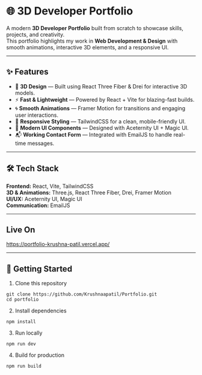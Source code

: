 # 🌐 3D Developer Portfolio  

A modern **3D Developer Portfolio** built from scratch to showcase skills, projects, and creativity.  
This portfolio highlights my work in **Web Development & Design** with smooth animations, interactive 3D elements, and a responsive UI.  

---

## ✨ Features  
- 🎨 **3D Design** — Built using React Three Fiber & Drei for interactive 3D models.  
- ⚡ **Fast & Lightweight** — Powered by React + Vite for blazing-fast builds.  
- 🌀 **Smooth Animations** — Framer Motion for transitions and engaging user interactions.  
- 📱 **Responsive Styling** — TailwindCSS for a clean, mobile-friendly UI.  
- 🧩 **Modern UI Components** — Designed with Aceternity UI + Magic UI.  
- 📬 **Working Contact Form** — Integrated with EmailJS to handle real-time messages.  

---

## 🛠 Tech Stack  
**Frontend:** React, Vite, TailwindCSS  
**3D & Animations:** Three.js, React Three Fiber, Drei, Framer Motion  
**UI/UX:** Aceternity UI, Magic UI  
**Communication:** EmailJS  

---

## Live On
https://portfolio-krushna-patil.vercel.app/

---

## 🚀 Getting Started  

1. Clone this repository
```
git clone https://github.com/Krushnaapatil/Portfolio.git
cd portfolio
```
2. Install dependencies
```
npm install
```
3. Run locally
```
npm run dev
```
4. Build for production
```
npm run build
```
